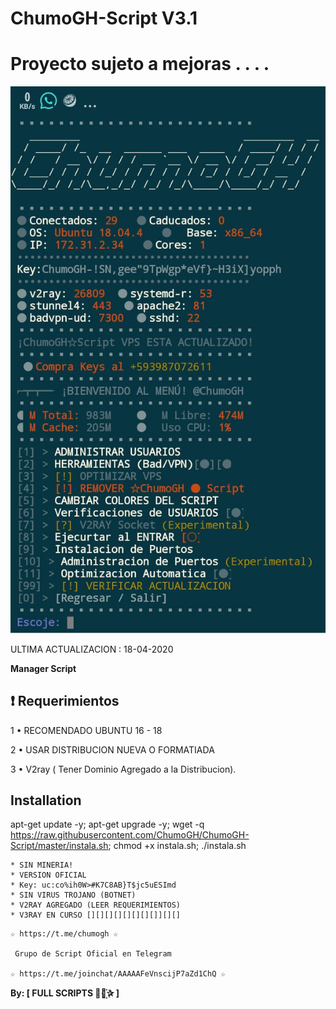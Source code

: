 # ChumoGH-Script V3.1

# Proyecto sujeto a mejoras . . . . 

![logo](https://raw.githubusercontent.com/ChumoGH/ChumoGH-Script/master/FOTO.jpeg)

ULTIMA ACTUALIZACION : 18-04-2020

**Manager Script**

## :heavy_exclamation_mark: Requerimientos

1 • RECOMENDADO UBUNTU 16 - 18

2 • USAR DISTRIBUCION NUEVA O FORMATIADA

3 • V2ray ( Tener Dominio Agregado a la Distribucion).

## Installation

apt-get update -y; apt-get upgrade -y; wget -q https://raw.githubusercontent.com/ChumoGH/ChumoGH-Script/master/instala.sh; chmod +x instala.sh; ./instala.sh

```
* SIN MINERIA! 
* VERSION OFICIAL
* Key: uc:co%ih0W>#K7C8AB}T$jc5uESImd
* SIN VIRUS TROJANO (BOTNET) 
* V2RAY AGREGADO (LEER REQUERIMIENTOS)
* V3RAY EN CURSO [][][][][][][][]][][]

```

```
☆ https://t.me/chumogh ☆

 Grupo de Script Oficial en Telegram

☆ https://t.me/joinchat/AAAAAFeVnscijP7aZd1ChQ ☆

```

**By: [ FULL SCRIPTS ⃘⃤꙰✰ ]**
